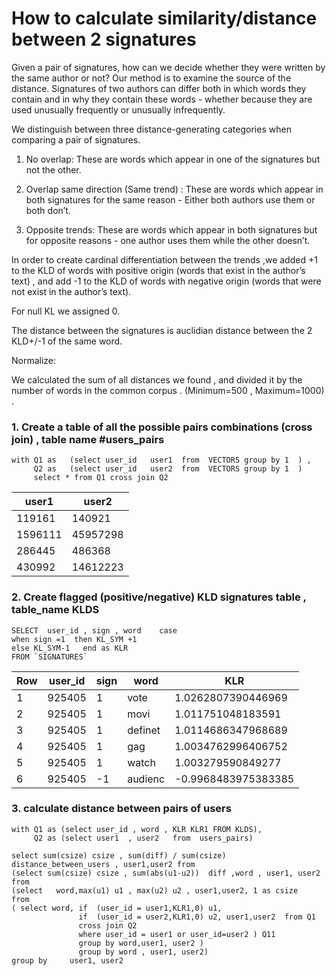 # How to calculate similarity/distance between 2 signatures
Given a pair of signatures, how can we decide whether they were written by the same author or not?
Our method is to examine the source of the distance. Signatures of two authors can differ both in which words they contain and in why they contain these words - whether because they are used unusually frequently or unusually infrequently.

We distinguish between three distance-generating categories when comparing a pair of signatures.

1)    No overlap: These are words which appear in one of the signatures but not the other.

2)    Overlap same direction (Same trend) : These are words which appear in both signatures for the same reason - Either both authors use them or both don’t.

3)    Opposite trends: These are words which appear in both signatures but for opposite reasons - one author uses them while the other doesn’t.

 

In order to create cardinal differentiation between the trends ,we added +1 to the KLD of words with positive origin (words that exist in the author’s text) , and add -1 to the KLD of words with negative origin (words that were not exist in the author’s text).

For null KL we assigned 0. 

The distance between the signatures is auclidian distance between the 2 KLD+/-1 of the same word.

Normalize: 

We calculated the sum of all distances we found , and divided it by the number of words in the common corpus . (Minimum=500 , Maximum=1000) . 

### 1. Create a table of all the possible pairs combinations (cross join)  , table name #users_pairs 
```
with Q1 as   (select user_id   user1  from  VECTORS group by 1  ) ,  
     Q2 as   (select user_id   user2  from  VECTORS group by 1  )
     select * from Q1 cross join Q2
``` 
|user1|user2|
|-----|-------|
|119161| 140921	 
|1596111| 45957298	 
|286445| 486368	 
|430992| 14612223	 
 
 ### 2. Create flagged (positive/negative) KLD signatures table , table_name KLDS
```
SELECT  user_id , sign , word    case
when sign =1  then KL_SYM +1  
else KL_SYM-1   end as KLR 
FROM `SIGNATURES`
```
|Row|	user_id|	sign|	word|	KLR 	 
|---|--------|-----|-----|----
1|925405	|1|	vote|	1.0262807390446969	 
2|	925405|	1|	movi|	1.011751048183591	 
3|	925405|	1|	definet|	1.0114686347968689	 
4|	925405|	1|	gag|	1.0034762996406752	 
5|	925405|	1|	watch|	1.003279590849277	 
6	|925405|	-1|	audienc|	-0.9968483975383385	 
 
 ### 3. calculate distance between pairs of users 
```
with Q1 as (select user_id , word , KLR KLR1 FROM KLDS), 
     Q2 as (select user1  , user2   from  users_pairs)  

select sum(csize) csize , sum(diff) / sum(csize) distance_between_users , user1,user2 from 
(select sum(csize) csize , sum(abs(u1-u2))  diff ,word , user1, user2 from 
(select   word,max(u1) u1 , max(u2) u2 , user1,user2, 1 as csize     from  
( select word, if  (user_id = user1,KLR1,0) u1, 
               if  (user_id = user2,KLR1,0) u2, user1,user2  from Q1    
               cross join Q2  
               where user_id = user1 or user_id=user2 ) Q11  
               group by word,user1, user2 ) 
               group by word , user1, user2) 
group by     user1, user2 
```

